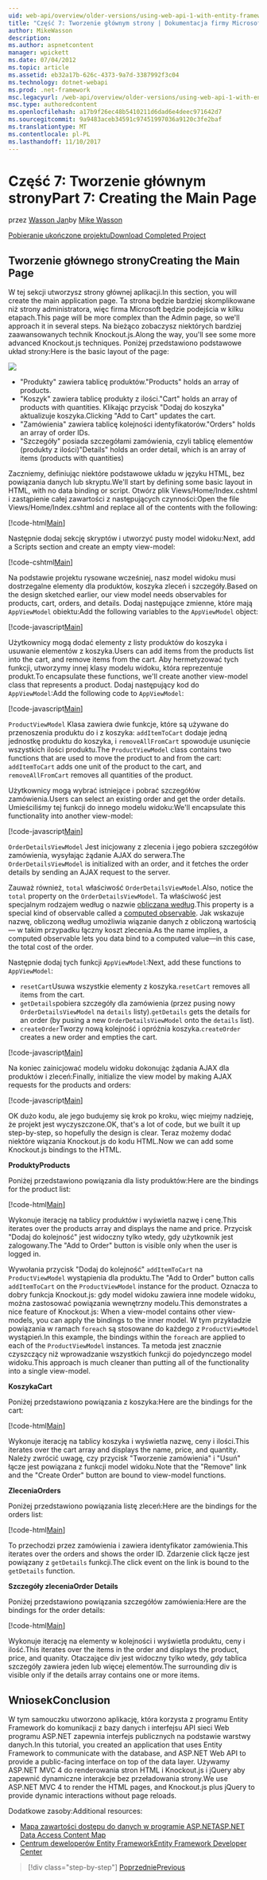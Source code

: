 ```yaml
---
uid: web-api/overview/older-versions/using-web-api-1-with-entity-framework-5/using-web-api-with-entity-framework-part-7
title: "Część 7: Tworzenie głównym strony | Dokumentacja firmy Microsoft"
author: MikeWasson
description: 
ms.author: aspnetcontent
manager: wpickett
ms.date: 07/04/2012
ms.topic: article
ms.assetid: eb32a17b-626c-4373-9a7d-3387992f3c04
ms.technology: dotnet-webapi
ms.prod: .net-framework
msc.legacyurl: /web-api/overview/older-versions/using-web-api-1-with-entity-framework-5/using-web-api-with-entity-framework-part-7
msc.type: authoredcontent
ms.openlocfilehash: a17b9f26ec48b5410211d6dad6e4deec971642d7
ms.sourcegitcommit: 9a9483aceb34591c97451997036a9120c3fe2baf
ms.translationtype: MT
ms.contentlocale: pl-PL
ms.lasthandoff: 11/10/2017
---
```

<a name="part-7-creating-the-main-page"></a><span data-ttu-id="694ba-102">Część 7: Tworzenie głównym strony</span><span class="sxs-lookup"><span data-stu-id="694ba-102">Part 7: Creating the Main Page</span></span>
====================
<span data-ttu-id="694ba-103">przez [Wasson Jan](https://github.com/MikeWasson)</span><span class="sxs-lookup"><span data-stu-id="694ba-103">by [Mike Wasson](https://github.com/MikeWasson)</span></span>

[<span data-ttu-id="694ba-104">Pobieranie ukończone projektu</span><span class="sxs-lookup"><span data-stu-id="694ba-104">Download Completed Project</span></span>](http://code.msdn.microsoft.com/ASP-NET-Web-API-with-afa30545)

## <a name="creating-the-main-page"></a><span data-ttu-id="694ba-105">Tworzenie głównego strony</span><span class="sxs-lookup"><span data-stu-id="694ba-105">Creating the Main Page</span></span>

<span data-ttu-id="694ba-106">W tej sekcji utworzysz strony głównej aplikacji.</span><span class="sxs-lookup"><span data-stu-id="694ba-106">In this section, you will create the main application page.</span></span> <span data-ttu-id="694ba-107">Ta strona będzie bardziej skomplikowane niż strony administratora, więc firma Microsoft będzie podejścia w kilku etapach.</span><span class="sxs-lookup"><span data-stu-id="694ba-107">This page will be more complex than the Admin page, so we'll approach it in several steps.</span></span> <span data-ttu-id="694ba-108">Na bieżąco zobaczysz niektórych bardziej zaawansowanych technik Knockout.js.</span><span class="sxs-lookup"><span data-stu-id="694ba-108">Along the way, you'll see some more advanced Knockout.js techniques.</span></span> <span data-ttu-id="694ba-109">Poniżej przedstawiono podstawowe układ strony:</span><span class="sxs-lookup"><span data-stu-id="694ba-109">Here is the basic layout of the page:</span></span>

![](using-web-api-with-entity-framework-part-7/_static/image1.png)

- <span data-ttu-id="694ba-110">"Produkty" zawiera tablicę produktów.</span><span class="sxs-lookup"><span data-stu-id="694ba-110">"Products" holds an array of products.</span></span>
- <span data-ttu-id="694ba-111">"Koszyk" zawiera tablicę produkty z ilości.</span><span class="sxs-lookup"><span data-stu-id="694ba-111">"Cart" holds an array of products with quantities.</span></span> <span data-ttu-id="694ba-112">Klikając przycisk "Dodaj do koszyka" aktualizuje koszyka.</span><span class="sxs-lookup"><span data-stu-id="694ba-112">Clicking "Add to Cart" updates the cart.</span></span>
- <span data-ttu-id="694ba-113">"Zamówienia" zawiera tablicę kolejności identyfikatorów.</span><span class="sxs-lookup"><span data-stu-id="694ba-113">"Orders" holds an array of order IDs.</span></span>
- <span data-ttu-id="694ba-114">"Szczegóły" posiada szczegółami zamówienia, czyli tablicę elementów (produkty z ilości)</span><span class="sxs-lookup"><span data-stu-id="694ba-114">"Details" holds an order detail, which is an array of items (products with quantities)</span></span>

<span data-ttu-id="694ba-115">Zaczniemy, definiując niektóre podstawowe układu w języku HTML, bez powiązania danych lub skryptu.</span><span class="sxs-lookup"><span data-stu-id="694ba-115">We'll start by defining some basic layout in HTML, with no data binding or script.</span></span> <span data-ttu-id="694ba-116">Otwórz plik Views/Home/Index.cshtml i zastąpienie całej zawartości z następujących czynności:</span><span class="sxs-lookup"><span data-stu-id="694ba-116">Open the file Views/Home/Index.cshtml and replace all of the contents with the following:</span></span>

[!code-html[Main](using-web-api-with-entity-framework-part-7/samples/sample1.html)]

<span data-ttu-id="694ba-117">Następnie dodaj sekcję skryptów i utworzyć pusty model widoku:</span><span class="sxs-lookup"><span data-stu-id="694ba-117">Next, add a Scripts section and create an empty view-model:</span></span>

[!code-cshtml[Main](using-web-api-with-entity-framework-part-7/samples/sample2.cshtml)]

<span data-ttu-id="694ba-118">Na podstawie projektu rysowane wcześniej, nasz model widoku musi dostrzegalne elementy dla produktów, koszyka zleceń i szczegóły.</span><span class="sxs-lookup"><span data-stu-id="694ba-118">Based on the design sketched earlier, our view model needs observables for products, cart, orders, and details.</span></span> <span data-ttu-id="694ba-119">Dodaj następujące zmienne, które mają `AppViewModel` obiektu:</span><span class="sxs-lookup"><span data-stu-id="694ba-119">Add the following variables to the `AppViewModel` object:</span></span>

[!code-javascript[Main](using-web-api-with-entity-framework-part-7/samples/sample3.js)]

<span data-ttu-id="694ba-120">Użytkownicy mogą dodać elementy z listy produktów do koszyka i usuwanie elementów z koszyka.</span><span class="sxs-lookup"><span data-stu-id="694ba-120">Users can add items from the products list into the cart, and remove items from the cart.</span></span> <span data-ttu-id="694ba-121">Aby hermetyzować tych funkcji, utworzymy innej klasy modelu widoku, która reprezentuje produkt.</span><span class="sxs-lookup"><span data-stu-id="694ba-121">To encapsulate these functions, we'll create another view-model class that represents a product.</span></span> <span data-ttu-id="694ba-122">Dodaj następujący kod do `AppViewModel`:</span><span class="sxs-lookup"><span data-stu-id="694ba-122">Add the following code to `AppViewModel`:</span></span>

[!code-javascript[Main](using-web-api-with-entity-framework-part-7/samples/sample4.js?highlight=4)]

<span data-ttu-id="694ba-123">`ProductViewModel` Klasa zawiera dwie funkcje, które są używane do przenoszenia produktu do i z koszyka: `addItemToCart` dodaje jedną jednostkę produktu do koszyka, i `removeAllFromCart` spowoduje usunięcie wszystkich ilości produktu.</span><span class="sxs-lookup"><span data-stu-id="694ba-123">The `ProductViewModel` class contains two functions that are used to move the product to and from the cart: `addItemToCart` adds one unit of the product to the cart, and `removeAllFromCart` removes all quantities of the product.</span></span>

<span data-ttu-id="694ba-124">Użytkownicy mogą wybrać istniejące i pobrać szczegółów zamówienia.</span><span class="sxs-lookup"><span data-stu-id="694ba-124">Users can select an existing order and get the order details.</span></span> <span data-ttu-id="694ba-125">Umieściliśmy tej funkcji do innego modelu widoku:</span><span class="sxs-lookup"><span data-stu-id="694ba-125">We'll encapsulate this functionality into another view-model:</span></span>

[!code-javascript[Main](using-web-api-with-entity-framework-part-7/samples/sample5.js?highlight=4)]

<span data-ttu-id="694ba-126">`OrderDetailsViewModel` Jest inicjowany z zlecenia i jego pobiera szczegółów zamówienia, wysyłając żądanie AJAX do serwera.</span><span class="sxs-lookup"><span data-stu-id="694ba-126">The `OrderDetailsViewModel` is initialized with an order, and it fetches the order details by sending an AJAX request to the server.</span></span>

<span data-ttu-id="694ba-127">Zauważ również, `total` właściwość `OrderDetailsViewModel`.</span><span class="sxs-lookup"><span data-stu-id="694ba-127">Also, notice the `total` property on the `OrderDetailsViewModel`.</span></span> <span data-ttu-id="694ba-128">Ta właściwość jest specjalnym rodzajem według o nazwie [obliczana według](http://knockoutjs.com/documentation/computedObservables.html).</span><span class="sxs-lookup"><span data-stu-id="694ba-128">This property is a special kind of observable called a [computed observable](http://knockoutjs.com/documentation/computedObservables.html).</span></span> <span data-ttu-id="694ba-129">Jak wskazuje nazwę, obliczoną według umożliwia wiązanie danych z obliczoną wartością &#8212; w takim przypadku łączny koszt zlecenia.</span><span class="sxs-lookup"><span data-stu-id="694ba-129">As the name implies, a computed observable lets you data bind to a computed value&#8212;in this case, the total cost of the order.</span></span>

<span data-ttu-id="694ba-130">Następnie dodaj tych funkcji `AppViewModel`:</span><span class="sxs-lookup"><span data-stu-id="694ba-130">Next, add these functions to `AppViewModel`:</span></span>

- <span data-ttu-id="694ba-131">`resetCart`Usuwa wszystkie elementy z koszyka.</span><span class="sxs-lookup"><span data-stu-id="694ba-131">`resetCart` removes all items from the cart.</span></span>
- <span data-ttu-id="694ba-132">`getDetails`pobiera szczegóły dla zamówienia (przez pusing nowy `OrderDetailsViewModel` na `details` listy).</span><span class="sxs-lookup"><span data-stu-id="694ba-132">`getDetails` gets the details for an order (by pusing a new `OrderDetailsViewModel` onto the `details` list).</span></span>
- <span data-ttu-id="694ba-133">`createOrder`Tworzy nową kolejność i opróżnia koszyka.</span><span class="sxs-lookup"><span data-stu-id="694ba-133">`createOrder` creates a new order and empties the cart.</span></span>


[!code-javascript[Main](using-web-api-with-entity-framework-part-7/samples/sample6.js?highlight=4)]

<span data-ttu-id="694ba-134">Na koniec zainicjować modelu widoku dokonując żądania AJAX dla produktów i zleceń:</span><span class="sxs-lookup"><span data-stu-id="694ba-134">Finally, initialize the view model by making AJAX requests for the products and orders:</span></span>

[!code-javascript[Main](using-web-api-with-entity-framework-part-7/samples/sample7.js)]

<span data-ttu-id="694ba-135">OK dużo kodu, ale jego budujemy się krok po kroku, więc miejmy nadzieję, że projekt jest wyczyszczone.</span><span class="sxs-lookup"><span data-stu-id="694ba-135">OK, that's a lot of code, but we built it up step-by-step, so hopefully the design is clear.</span></span> <span data-ttu-id="694ba-136">Teraz możemy dodać niektóre wiązania Knockout.js do kodu HTML.</span><span class="sxs-lookup"><span data-stu-id="694ba-136">Now we can add some Knockout.js bindings to the HTML.</span></span>

<span data-ttu-id="694ba-137">**Produkty**</span><span class="sxs-lookup"><span data-stu-id="694ba-137">**Products**</span></span>

<span data-ttu-id="694ba-138">Poniżej przedstawiono powiązania dla listy produktów:</span><span class="sxs-lookup"><span data-stu-id="694ba-138">Here are the bindings for the product list:</span></span>

[!code-html[Main](using-web-api-with-entity-framework-part-7/samples/sample8.html)]

<span data-ttu-id="694ba-139">Wykonuje iterację na tablicy produktów i wyświetla nazwę i cenę.</span><span class="sxs-lookup"><span data-stu-id="694ba-139">This iterates over the products array and displays the name and price.</span></span> <span data-ttu-id="694ba-140">Przycisk "Dodaj do kolejność" jest widoczny tylko wtedy, gdy użytkownik jest zalogowany.</span><span class="sxs-lookup"><span data-stu-id="694ba-140">The "Add to Order" button is visible only when the user is logged in.</span></span>

<span data-ttu-id="694ba-141">Wywołania przycisk "Dodaj do kolejność" `addItemToCart` na `ProductViewModel` wystąpienia dla produktu.</span><span class="sxs-lookup"><span data-stu-id="694ba-141">The "Add to Order" button calls `addItemToCart` on the `ProductViewModel` instance for the product.</span></span> <span data-ttu-id="694ba-142">Oznacza to dobry funkcja Knockout.js: gdy model widoku zawiera inne modele widoku, można zastosować powiązania wewnętrzny modelu.</span><span class="sxs-lookup"><span data-stu-id="694ba-142">This demonstrates a nice feature of Knockout.js: When a view-model contains other view-models, you can apply the bindings to the inner model.</span></span> <span data-ttu-id="694ba-143">W tym przykładzie powiązania w ramach `foreach` są stosowane do każdego z `ProductViewModel` wystąpień.</span><span class="sxs-lookup"><span data-stu-id="694ba-143">In this example, the bindings within the `foreach` are applied to each of the `ProductViewModel` instances.</span></span> <span data-ttu-id="694ba-144">Ta metoda jest znacznie czyszczący niż wprowadzanie wszystkich funkcji do pojedynczego model widoku.</span><span class="sxs-lookup"><span data-stu-id="694ba-144">This approach is much cleaner than putting all of the functionality into a single view-model.</span></span>

<span data-ttu-id="694ba-145">**Koszyka**</span><span class="sxs-lookup"><span data-stu-id="694ba-145">**Cart**</span></span>

<span data-ttu-id="694ba-146">Poniżej przedstawiono powiązania z koszyka:</span><span class="sxs-lookup"><span data-stu-id="694ba-146">Here are the bindings for the cart:</span></span>

[!code-html[Main](using-web-api-with-entity-framework-part-7/samples/sample9.html)]

<span data-ttu-id="694ba-147">Wykonuje iterację na tablicy koszyka i wyświetla nazwę, ceny i ilości.</span><span class="sxs-lookup"><span data-stu-id="694ba-147">This iterates over the cart array and displays the name, price, and quantity.</span></span> <span data-ttu-id="694ba-148">Należy zwrócić uwagę, czy przycisk "Tworzenie zamówienia" i "Usuń" łącze jest powiązana z funkcji model widoku.</span><span class="sxs-lookup"><span data-stu-id="694ba-148">Note that the "Remove" link and the "Create Order" button are bound to view-model functions.</span></span>

<span data-ttu-id="694ba-149">**Zlecenia**</span><span class="sxs-lookup"><span data-stu-id="694ba-149">**Orders**</span></span>

<span data-ttu-id="694ba-150">Poniżej przedstawiono powiązania listę zleceń:</span><span class="sxs-lookup"><span data-stu-id="694ba-150">Here are the bindings for the orders list:</span></span>

[!code-html[Main](using-web-api-with-entity-framework-part-7/samples/sample10.html)]

<span data-ttu-id="694ba-151">To przechodzi przez zamówienia i zawiera identyfikator zamówienia.</span><span class="sxs-lookup"><span data-stu-id="694ba-151">This iterates over the orders and shows the order ID.</span></span> <span data-ttu-id="694ba-152">Zdarzenie click łącze jest powiązany z `getDetails` funkcji.</span><span class="sxs-lookup"><span data-stu-id="694ba-152">The click event on the link is bound to the `getDetails` function.</span></span>

<span data-ttu-id="694ba-153">**Szczegóły zlecenia**</span><span class="sxs-lookup"><span data-stu-id="694ba-153">**Order Details**</span></span>

<span data-ttu-id="694ba-154">Poniżej przedstawiono powiązania szczegółów zamówienia:</span><span class="sxs-lookup"><span data-stu-id="694ba-154">Here are the bindings for the order details:</span></span>

[!code-html[Main](using-web-api-with-entity-framework-part-7/samples/sample11.html)]

<span data-ttu-id="694ba-155">Wykonuje iterację na elementy w kolejności i wyświetla produktu, ceny i ilość.</span><span class="sxs-lookup"><span data-stu-id="694ba-155">This iterates over the items in the order and displays the product, price, and quanity.</span></span> <span data-ttu-id="694ba-156">Otaczające div jest widoczny tylko wtedy, gdy tablica szczegóły zawiera jeden lub więcej elementów.</span><span class="sxs-lookup"><span data-stu-id="694ba-156">The surrounding div is visible only if the details array contains one or more items.</span></span>

## <a name="conclusion"></a><span data-ttu-id="694ba-157">Wniosek</span><span class="sxs-lookup"><span data-stu-id="694ba-157">Conclusion</span></span>

<span data-ttu-id="694ba-158">W tym samouczku utworzono aplikację, która korzysta z programu Entity Framework do komunikacji z bazy danych i interfejsu API sieci Web programu ASP.NET zapewnia interfejs publicznych na podstawie warstwy danych.</span><span class="sxs-lookup"><span data-stu-id="694ba-158">In this tutorial, you created an application that uses Entity Framework to communicate with the database, and ASP.NET Web API to provide a public-facing interface on top of the data layer.</span></span> <span data-ttu-id="694ba-159">Używamy ASP.NET MVC 4 do renderowania stron HTML i Knockout.js i jQuery aby zapewnić dynamiczne interakcje bez przeładowania strony.</span><span class="sxs-lookup"><span data-stu-id="694ba-159">We use ASP.NET MVC 4 to render the HTML pages, and Knockout.js plus jQuery to provide dynamic interactions without page reloads.</span></span>

<span data-ttu-id="694ba-160">Dodatkowe zasoby:</span><span class="sxs-lookup"><span data-stu-id="694ba-160">Additional resources:</span></span>

- [<span data-ttu-id="694ba-161">Mapa zawartości dostępu do danych w programie ASP.NET</span><span class="sxs-lookup"><span data-stu-id="694ba-161">ASP.NET Data Access Content Map</span></span>](https://msdn.microsoft.com/en-us/library/6759sth4.aspx)
- [<span data-ttu-id="694ba-162">Centrum deweloperów Entity Framework</span><span class="sxs-lookup"><span data-stu-id="694ba-162">Entity Framework Developer Center</span></span>](https://msdn.microsoft.com/en-US/data/ef)

>[!div class="step-by-step"]
[<span data-ttu-id="694ba-163">Poprzednie</span><span class="sxs-lookup"><span data-stu-id="694ba-163">Previous</span></span>](using-web-api-with-entity-framework-part-6.md)
